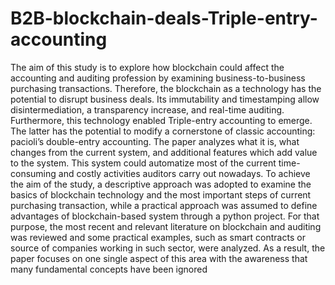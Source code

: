 # B2B-blockchain-deals-Triple-entry-accounting

The aim of this study is to explore how blockchain could affect the accounting and auditing profession by examining business-to-business purchasing transactions. Therefore, the blockchain as a technology has the potential to disrupt business deals. Its immutability and timestamping allow disintermediation, a transparency increase, and real-time auditing. Furthermore, this technology enabled Triple-entry accounting to emerge. The latter has the potential to modify a cornerstone of classic accounting: pacioli’s double-entry accounting. The paper analyzes what it is, what changes from the current system, and additional features which add value to the system. This system could automatize most of the current time-consuming and costly activities auditors carry out nowadays. To achieve the aim of the study, a descriptive approach was adopted to examine the basics of blockchain technology and the most important steps of current purchasing transaction, while a practical approach was assumed to define advantages of blockchain-based system through a python project. For that purpose, the most recent and relevant literature on blockchain and auditing was reviewed and some practical examples, such as smart contracts or source of companies working in such sector, were analyzed. As a result, the paper focuses on one single aspect of this area with the awareness that many fundamental concepts have been ignored


